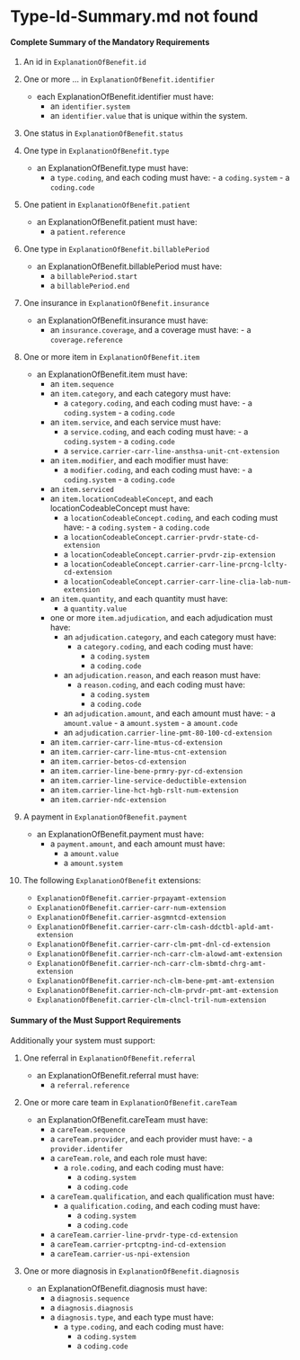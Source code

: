 # Type-Id-Summary.md not found

#### Complete Summary of the Mandatory Requirements

1.  An id in `ExplanationOfBenefit.id`

2.  One or more ... in `ExplanationOfBenefit.identifier`
    -   each ExplanationOfBenefit.identifier must have:
        -   an `identifier.system`
        -   an `identifier.value` that is unique within the system.

3.  One status in `ExplanationOfBenefit.status`

4.  One type in `ExplanationOfBenefit.type`
    -   an ExplanationOfBenefit.type must have:
        -   a `type.coding`, and each coding must have:
        		- a `coding.system`
        		- a `coding.code`
    
5.  One patient in `ExplanationOfBenefit.patient`
	-   an ExplanationOfBenefit.patient must have:
        -   a `patient.reference`
        
6.  One type in `ExplanationOfBenefit.billablePeriod`
    -   an ExplanationOfBenefit.billablePeriod must have:
        -   a `billablePeriod.start`
        -   a `billablePeriod.end`
        		
7.  One insurance in `ExplanationOfBenefit.insurance`
    -   an ExplanationOfBenefit.insurance must have:
        -   an `insurance.coverage`, and a coverage must have:
        		- a `coverage.reference`
	     		
8. One or more item in `ExplanationOfBenefit.item`
	- 	an ExplanationOfBenefit.item must have:
		-	an `item.sequence`
		-	an `item.category`, and each category must have:
			- a `category.coding`, and each coding must have:
	        		- a `coding.system`
	        		- a `coding.code`
		-	an `item.service`, and each service must have:
			- a `service.coding`, and each coding must have:
	        		- a `coding.system`
	        		- a `coding.code`
	        - a `service.carrier-carr-line-ansthsa-unit-cnt-extension`
	     -	an `item.modifier`, and each modifier must have:
			- a `modifier.coding`, and each coding must have:
	        		- a `coding.system`
	        		- a `coding.code`
	    -	an `item.serviced`
	    -	an `item.locationCodeableConcept`, and each locationCodeableConcept must have:
	    	- a `locationCodeableConcept.coding`, and each coding must have:
	        		- a `coding.system`
	        		- a `coding.code`
	    	- a `locationCodeableConcept.carrier-prvdr-state-cd-extension`
	    	- a `locationCodeableConcept.carrier-prvdr-zip-extension`
	    	- a `locationCodeableConcept.carrier-carr-line-prcng-lclty-cd-extension`
	    	- a `locationCodeableConcept.carrier-carr-line-clia-lab-num-extension`
	    -	an `item.quantity`, and each quantity must have:
	    	- a `quantity.value`
	    -	one or more `item.adjudication`, and each adjudication must have:
	    	- an `adjudication.category`, and each category must have:
        		- a `category.coding`, and each coding must have:
	        		- a `coding.system`
	        		- a `coding.code`
	        - an `adjudication.reason`, and each reason must have:
        		- a `reason.coding`, and each coding must have:
	        		- a `coding.system`
	        		- a `coding.code`
	        - an `adjudication.amount`, and each amount must have:
	        		- a `amount.value`
	        		- a `amount.system`
	        		- a `amount.code`
	    	- an `adjudication.carrier-line-pmt-80-100-cd-extension`
		-	an `item.carrier-carr-line-mtus-cd-extension`
		-	an `item.carrier-carr-line-mtus-cnt-extension`
		-	an `item.carrier-betos-cd-extension`
		-	an `item.carrier-line-bene-prmry-pyr-cd-extension`
		-	an `item.carrier-line-service-deductible-extension`
		-	an `item.carrier-line-hct-hgb-rslt-num-extension`
		-	an `item.carrier-ndc-extension`
		        		
9. A payment in `ExplanationOfBenefit.payment`
	- an ExplanationOfBenefit.payment must have:
		- a `payment.amount`, and each amount must have:
	        - a `amount.value`
	        - a `amount.system`
	        
10. The following `ExplanationOfBenefit` extensions:
 	- `ExplanationOfBenefit.carrier-prpayamt-extension`
 	- `ExplanationOfBenefit.carrier-carr-num-extension`
 	- `ExplanationOfBenefit.carrier-asgmntcd-extension`
 	- `ExplanationOfBenefit.carrier-carr-clm-cash-ddctbl-apld-amt-extension`
 	- `ExplanationOfBenefit.carrier-carr-clm-pmt-dnl-cd-extension`
 	- `ExplanationOfBenefit.carrier-nch-carr-clm-alowd-amt-extension`
 	- `ExplanationOfBenefit.carrier-nch-carr-clm-sbmtd-chrg-amt-extension`
 	- `ExplanationOfBenefit.carrier-nch-clm-bene-pmt-amt-extension`
 	- `ExplanationOfBenefit.carrier-nch-clm-prvdr-pmt-amt-extension`
 	- `ExplanationOfBenefit.carrier-clm-clncl-tril-num-extension`
		        		
		        		
#### Summary of the Must Support Requirements

Additionally your system must support:

1. One referral in `ExplanationOfBenefit.referral`
	-   an ExplanationOfBenefit.referral must have:
        -   a `referral.reference`
	        		
2. One or more care team in `ExplanationOfBenefit.careTeam`
	-   an ExplanationOfBenefit.careTeam must have:
        -   a `careTeam.sequence`
        -   a `careTeam.provider`, and each provider must have:
        		- a `provider.identifer`
	     -   a `careTeam.role`, and each role must have:
	     		- a `role.coding`, and each coding must have:
	        		- a `coding.system`
	        		- a `coding.code`
	     -   a `careTeam.qualification`, and each qualification must have:
	     		- a `qualification.coding`, and each coding must have:
	        		- a `coding.system`
	        		- a `coding.code`
	     -   a `careTeam.carrier-line-prvdr-type-cd-extension`
	     -   a `careTeam.carrier-prtcptng-ind-cd-extension`
	     -   a `careTeam.carrier-us-npi-extension`
	     
3. One or more diagnosis in `ExplanationOfBenefit.diagnosis`
	-   an ExplanationOfBenefit.diagnosis must have:
        -   a `diagnosis.sequence`
        -   a `diagnosis.diagnosis`
	     -   a `diagnosis.type`, and each type must have:
	     		- a `type.coding`, and each coding must have:
	        		- a `coding.system`
	        		- a `coding.code`
